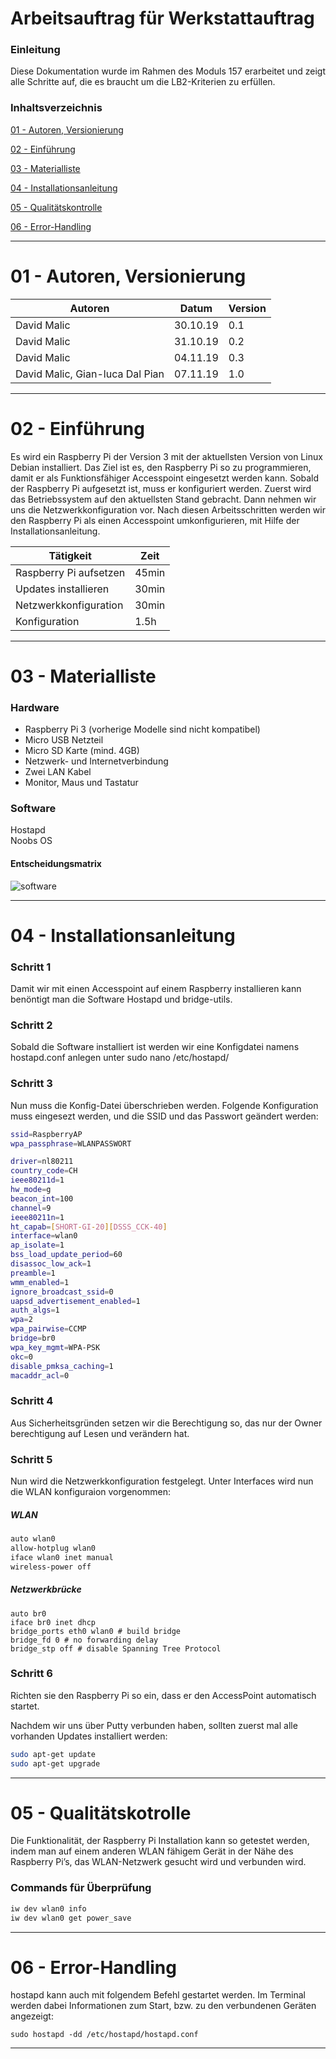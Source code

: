 Arbeitsauftrag für Werkstattauftrag 
======

### Einleitung
Diese Dokumentation wurde im Rahmen des Moduls 157 erarbeitet und zeigt alle Schritte auf, die es braucht um die LB2-Kriterien zu erfüllen.

### Inhaltsverzeichnis

[01 - Autoren, Versionierung](#01---Autoren,-Versionierung)

[02 - Einführung](#02---Einführung)
 
[03 - Materialliste](#03---Materialliste)
   
[04 - Installationsanleitung](#04---installationsanleitung)

[05 - Qualitätskontrolle](#05---Qualitätskontrolle)

[06 - Error-Handling](#06---Error-Handling)
 
  
___

01 - Autoren, Versionierung
======

| Autoren      | Datum    | Version  |                                
| -------------|----------|----------|
| David Malic  | 30.10.19 |    0.1   |
| David Malic  | 31.10.19 |    0.2   |
| David Malic  | 04.11.19 |    0.3   |
| David Malic, Gian-luca Dal Pian | 07.11.19 |    1.0   |
___

02 - Einführung
======

Es wird ein Raspberry Pi der Version 3 mit der aktuellsten Version von Linux Debian installiert. Das Ziel ist es, den Raspberry Pi so zu programmieren, damit er als Funktionsfähiger Accesspoint eingesetzt werden kann.
Sobald der Raspberry Pi aufgesetzt ist, muss er konfiguriert werden. Zuerst wird das Betriebssystem auf den aktuellsten Stand gebracht. Dann nehmen wir uns die Netzwerkkonfiguration vor. Nach diesen Arbeitsschritten werden wir den Raspberry Pi als einen Accesspoint umkonfigurieren, mit Hilfe der Installationsanleitung. 

| Tätigkeit | Zeit |
|----------------------|--------|
| Raspberry Pi aufsetzen | 45min |
| Updates installieren | 30min |
| Netzwerkkonfiguration | 30min | 
| Konfiguration | 1.5h |
	

___

03 - Materialliste
======

### Hardware
- Raspberry Pi 3 (vorherige Modelle sind nicht kompatibel)
- Micro USB Netzteil
- Micro SD Karte (mind. 4GB)
- Netzwerk- und Internetverbindung
- Zwei LAN Kabel
- Monitor, Maus und Tastatur

### Software
Hostapd  
Noobs OS

#### Entscheidungsmatrix
![software](https://user-images.githubusercontent.com/47855918/67899501-b2676c80-fb62-11e9-94a1-779f72806b2e.png)
___

04 - Installationsanleitung
======

### Schritt 1
Damit wir mit einen Accesspoint auf einem Raspberry installieren kann benöntigt man die Software Hostapd und bridge-utils. 

### Schritt 2
Sobald die Software installiert ist werden wir eine Konfigdatei namens hostapd.conf anlegen unter sudo nano /etc/hostapd/

### Schritt 3 
Nun muss die Konfig-Datei überschrieben werden. Folgende Konfiguration muss eingesezt werden, und die SSID und das Passwort geändert werden: 
``` bash
ssid=RaspberryAP
wpa_passphrase=WLANPASSWORT

driver=nl80211
country_code=CH
ieee80211d=1
hw_mode=g
beacon_int=100
channel=9
ieee80211n=1
ht_capab=[SHORT-GI-20][DSSS_CCK-40]
interface=wlan0
ap_isolate=1
bss_load_update_period=60
disassoc_low_ack=1
preamble=1
wmm_enabled=1
ignore_broadcast_ssid=0
uapsd_advertisement_enabled=1
auth_algs=1
wpa=2
wpa_pairwise=CCMP
bridge=br0
wpa_key_mgmt=WPA-PSK
okc=0
disable_pmksa_caching=1
macaddr_acl=0
```

### Schritt 4
Aus Sicherheitsgründen setzen wir die Berechtigung so, das nur der Owner berechtigung auf Lesen und verändern hat.

### Schritt 5
Nun wird die Netzwerkkonfiguration festgelegt. Unter Interfaces wird nun die WLAN konfiguraion vorgenommen:
##### WLAN
``` bash
auto wlan0
allow-hotplug wlan0
iface wlan0 inet manual
wireless-power off
```
##### Netzwerkbrücke
```
auto br0
iface br0 inet dhcp
bridge_ports eth0 wlan0 # build bridge
bridge_fd 0 # no forwarding delay
bridge_stp off # disable Spanning Tree Protocol
```

### Schritt 6
Richten sie den Raspberry Pi so ein, dass er den AccessPoint automatisch startet.

Nachdem wir uns über Putty verbunden haben, sollten zuerst mal alle vorhanden Updates installiert werden:  
```bash
sudo apt-get update
sudo apt-get upgrade
```
___

05 - Qualitätskotrolle
======

Die Funktionalität, der Raspberry Pi Installation kann so getestet werden, indem man auf einem anderen WLAN fähigem Gerät  in der Nähe des Raspberry Pi’s, das WLAN-Netzwerk gesucht wird und verbunden wird.

### Commands für Überprüfung
``` bash
iw dev wlan0 info  
iw dev wlan0 get power_save
```
___

06 - Error-Handling
======

hostapd kann auch mit folgendem Befehl gestartet werden. Im Terminal werden dabei Informationen zum Start, bzw. zu den verbundenen Geräten angezeigt: 
```
sudo hostapd -dd /etc/hostapd/hostapd.conf
```
___
